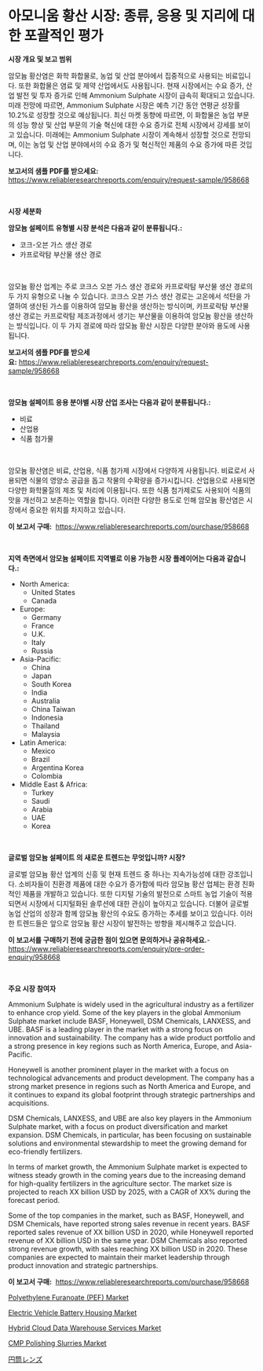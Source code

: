<p><h1>아모니움 황산 시장: 종류, 응용 및 지리에 대한 포괄적인 평가</h1></p><p><strong>시장 개요 및 보고 범위</strong></p>
<p><p>암모늄 황산염은 화학 화합물로, 농업 및 산업 분야에서 집중적으로 사용되는 비료입니다. 또한 화합물은 염료 및 제약 산업에서도 사용됩니다. 현재 시장에서는 수요 증가, 산업 발전 및 투자 증가로 인해 Ammonium Sulphate 시장이 급속히 확대되고 있습니다. 미래 전망에 따르면, Ammonium Sulphate 시장은 예측 기간 동안 연평균 성장률 10.2%로 성장할 것으로 예상됩니다. 최신 마켓 동향에 따르면, 이 화합물은 농업 부문의 성능 향상 및 산업 부문의 기술 혁신에 대한 수요 증가로 전체 시장에서 강세를 보이고 있습니다. 미래에는 Ammonium Sulphate 시장이 계속해서 성장할 것으로 전망되며, 이는 농업 및 산업 분야에서의 수요 증가 및 혁신적인 제품의 수요 증가에 따른 것입니다.</p></p>
<p><strong>보고서의 샘플 PDF를 받으세요:</strong> <a href="https://www.reliableresearchreports.com/enquiry/request-sample/958668">https://www.reliableresearchreports.com/enquiry/request-sample/958668</a></p>
<p>&nbsp;</p>
<p><strong>시장 세분화</strong></p>
<p><strong>암모늄 설페이트 유형별 시장 분석은 다음과 같이 분류됩니다.:</strong></p>
<p><ul><li>코크-오븐 가스 생산 경로</li><li>카프로락탐 부산물 생산 경로</li></ul></p>
<p>&nbsp;</p>
<p><p>암모늄 황산 업계는 주로 코크스 오븐 가스 생산 경로와 카프로락탐 부산물 생산 경로의 두 가지 유형으로 나눌 수 있습니다. 코크스 오븐 가스 생산 경로는 고온에서 석탄을 가열하여 생산된 가스를 이용하여 암모늄 황산을 생산하는 방식이며, 카프로락탐 부산물 생산 경로는 카프로락탐 제조과정에서 생기는 부산물을 이용하여 암모늄 황산을 생산하는 방식입니다. 이 두 가지 경로에 따라 암모늄 황산 시장은 다양한 분야와 용도에 사용됩니다.</p></p>
<p><strong>보고서의 샘플 PDF를 받으세요:</strong>&nbsp;<a href="https://www.reliableresearchreports.com/enquiry/request-sample/958668">https://www.reliableresearchreports.com/enquiry/request-sample/958668</a></p>
<p>&nbsp;</p>
<p><strong> 암모늄 설페이트 응용 분야별 시장 산업 조사는 다음과 같이 분류됩니다.:</strong></p>
<p><ul><li>비료</li><li>산업용</li><li>식품 첨가물</li></ul></p>
<p>&nbsp;</p>
<p><p>암모늄 황산염은 비료, 산업용, 식품 첨가제 시장에서 다양하게 사용됩니다. 비료로서 사용되면 식물의 영양소 공급을 돕고 작물의 수확량을 증가시킵니다. 산업용으로 사용되면 다양한 화학물질의 제조 및 처리에 이용됩니다. 또한 식품 첨가제로도 사용되어 식품의 맛을 개선하고 보존하는 역할을 합니다. 이러한 다양한 용도로 인해 암모늄 황산염은 시장에서 중요한 위치를 차지하고 있습니다.</p></p>
<p><strong>이 보고서 구매:</strong>&nbsp; <a href="https://www.reliableresearchreports.com/purchase/958668">https://www.reliableresearchreports.com/purchase/958668</a></p>
<p>&nbsp;</p>
<p><strong>지역 측면에서 암모늄 설페이트 지역별로 이용 가능한 시장 플레이어는 다음과 같습니다.:</strong></p>
<p><ul>
    <li>
        North America:
        <ul>
            <li>United States</li>
            <li>Canada</li>
        </ul>
    </li>
    <li>
        Europe:
        <ul>
            <li>Germany</li>
            <li>France</li>
            <li>U.K.</li>
            <li>Italy</li>
            <li>Russia</li>
        </ul>
    </li>
    <li>
        Asia-Pacific:
        <ul>
            <li>China</li>
            <li>Japan</li>
            <li>South Korea</li>
            <li>India</li>
            <li>Australia</li>
            <li>China Taiwan</li>
            <li>Indonesia</li>
            <li>Thailand</li>
            <li>Malaysia</li>
        </ul>
    </li>
    <li>
        Latin America:
        <ul>
            <li>Mexico</li>
            <li>Brazil</li>
            <li>Argentina Korea</li>
            <li>Colombia</li>
        </ul>
    </li>
    <li>
        Middle East & Africa:
        <ul>
            <li>Turkey</li>
            <li>Saudi</li>
            <li>Arabia</li>
            <li>UAE</li>
            <li>Korea</li>
        </ul>
    </li>
    </ul></p>
<p>&nbsp;</p>
<p><strong>글로벌 암모늄 설페이트 의 새로운 트렌드는 무엇입니까? 시장?</strong></p>
<p><p>글로벌 암모늄 황산 업계의 신흥 및 현재 트렌드 중 하나는 지속가능성에 대한 강조입니다. 소비자들이 친환경 제품에 대한 수요가 증가함에 따라 암모늄 황산 업체는 환경 친화적인 제품을 개발하고 있습니다. 또한 디지털 기술의 발전으로 스마트 농업 기술이 적용되면서 시장에서 디지털화된 솔루션에 대한 관심이 높아지고 있습니다. 더불어 글로벌 농업 산업의 성장과 함께 암모늄 황산의 수요도 증가하는 추세를 보이고 있습니다. 이러한 트렌드들은 앞으로 암모늄 황산 시장이 발전하는 방향을 제시해주고 있습니다.</p></p>
<p><strong>이 보고서를 구매하기 전에 궁금한 점이 있으면 문의하거나 공유하세요.</strong>- <a href="https://www.reliableresearchreports.com/enquiry/pre-order-enquiry/958668">https://www.reliableresearchreports.com/enquiry/pre-order-enquiry/958668</a></p>
<p>&nbsp;</p>
<p><strong>주요 시장 참여자</strong></p>
<p><p>Ammonium Sulphate is widely used in the agricultural industry as a fertilizer to enhance crop yield. Some of the key players in the global Ammonium Sulphate market include BASF, Honeywell, DSM Chemicals, LANXESS, and UBE. BASF is a leading player in the market with a strong focus on innovation and sustainability. The company has a wide product portfolio and a strong presence in key regions such as North America, Europe, and Asia-Pacific.</p><p>Honeywell is another prominent player in the market with a focus on technological advancements and product development. The company has a strong market presence in regions such as North America and Europe, and it continues to expand its global footprint through strategic partnerships and acquisitions.</p><p>DSM Chemicals, LANXESS, and UBE are also key players in the Ammonium Sulphate market, with a focus on product diversification and market expansion. DSM Chemicals, in particular, has been focusing on sustainable solutions and environmental stewardship to meet the growing demand for eco-friendly fertilizers.</p><p>In terms of market growth, the Ammonium Sulphate market is expected to witness steady growth in the coming years due to the increasing demand for high-quality fertilizers in the agriculture sector. The market size is projected to reach XX billion USD by 2025, with a CAGR of XX% during the forecast period.</p><p>Some of the top companies in the market, such as BASF, Honeywell, and DSM Chemicals, have reported strong sales revenue in recent years. BASF reported sales revenue of XX billion USD in 2020, while Honeywell reported revenue of XX billion USD in the same year. DSM Chemicals also reported strong revenue growth, with sales reaching XX billion USD in 2020. These companies are expected to maintain their market leadership through product innovation and strategic partnerships.</p></p>
<p><strong>이 보고서 구매:</strong>&nbsp;&nbsp;<a href="https://www.reliableresearchreports.com/purchase/958668">https://www.reliableresearchreports.com/purchase/958668</a></p>
<p><p><a href="https://view.publitas.com/reportprime-1/polyethylene-furanoate-pef-market-research-report-reveals-the-latest-trends-and-opportunities-of-this-market-for-period-from-2024-2031/">Polyethylene Furanoate (PEF) Market</a></p><p><a href="https://issuu.com/reportprime-2/docs/electric-vehicle-battery-housing-market-size-2030.">Electric Vehicle Battery Housing Market</a></p><p><a href="https://github.com/irfadac/Market-Research-Report-List-2/blob/main/hybrid-cloud-data-warehouse-services-market.md">Hybrid Cloud Data Warehouse Services Market</a></p><p><a href="https://pretty-mail-caf.notion.site/CMP-Polishing-Slurries-Market-A-Comprehensive-Report-of-its-Market-Share-Growth-Trends-2024-203-052e7f39ccb14b14a5b7395eed3fe06b">CMP Polishing Slurries Market</a></p><p><a href="https://github.com/ycmtqqhvk3273/Market-Research-Report-List-1/blob/main/9974101187262.md">円筒レンズ</a></p></p>
